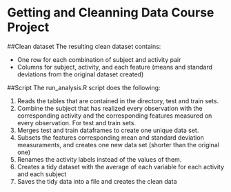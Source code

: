 Getting and Cleanning Data Course Project
=========================================
##Clean dataset
The resulting clean dataset contains:

* One row for each combination of subject and activity pair 
* Columns for subject, activity, and each feature (means and standard deviations from the original dataset created)


##Script
The run_analysis.R script does the following:

1. Reads the tables that are contained in the directory, test and train sets.
2. Combine the subject that has realized every observation with the corresponding activity and the corresponding features measured on every observation. For test and train sets.
3. Merges test and train dataframes to create one unique data set.
4. Subsets the features corresponding mean and standard deviation measuraments, and creates one new data set (shorter than the original one)
5. Renames the activity labels instead of the values of them.
6. Creates a tidy dataset with the average of each variable for each activity and each subject
7. Saves the tidy data into a file and creates the clean data
